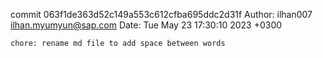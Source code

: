 commit 063f1de363d52c149a553c612cfba695ddc2d31f
Author: ilhan007 <ilhan.myumyun@sap.com>
Date:   Tue May 23 17:30:10 2023 +0300

    chore: rename md file to add space between words
